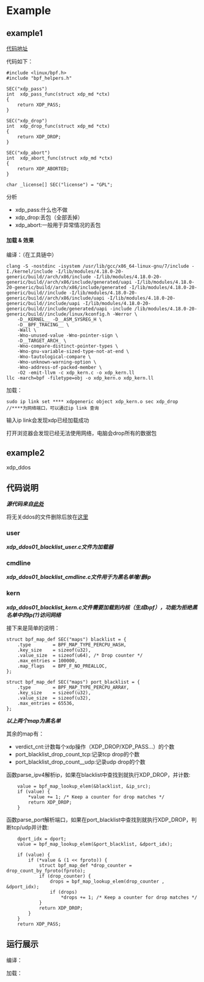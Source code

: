 # Example

## example1
[代码地址](../files/xdp_kern.c)

代码如下：

```
#include <linux/bpf.h>
#include "bpf_helpers.h"

SEC("xdp_pass")
int  xdp_pass_func(struct xdp_md *ctx)
{
	return XDP_PASS;
}

SEC("xdp_drop")
int  xdp_drop_func(struct xdp_md *ctx)
{
	return XDP_DROP;
}

SEC("xdp_abort")
int  xdp_abort_func(struct xdp_md *ctx)
{
	return XDP_ABORTED;
}

char _license[] SEC("license") = "GPL";
```
分析

* xdp_pass:什么也不做
* xdp_drop:丢包（全部丢掉）
* xdp_abort:一般用于异常情况的丢包

#### 加载 & 效果
编译：（在工具链中）
```
clang -S -nostdinc -isystem /usr/lib/gcc/x86_64-linux-gnu/7/include -I./kernel/include -I/lib/modules/4.18.0-20-generic/build//arch/x86/include -I/lib/modules/4.18.0-20-generic/build//arch/x86/include/generated/uapi -I/lib/modules/4.18.0-20-generic/build//arch/x86/include/generated -I/lib/modules/4.18.0-20-generic/build//include -I/lib/modules/4.18.0-20-generic/build//arch/x86/include/uapi -I/lib/modules/4.18.0-20-generic/build//include/uapi -I/lib/modules/4.18.0-20-generic/build//include/generated/uapi -include /lib/modules/4.18.0-20-generic/build//include/linux/kconfig.h -Werror \
    -D__KERNEL__ -D__ASM_SYSREG_H \
    -D__BPF_TRACING__ \
    -Wall \
    -Wno-unused-value -Wno-pointer-sign \
    -D__TARGET_ARCH_ \
    -Wno-compare-distinct-pointer-types \
    -Wno-gnu-variable-sized-type-not-at-end \
    -Wno-tautological-compare \
    -Wno-unknown-warning-option \
    -Wno-address-of-packed-member \
    -O2 -emit-llvm -c xdp_kern.c -o xdp_kern.ll
llc -march=bpf -filetype=obj -o xdp_kern.o xdp_kern.ll
```

加载：
```
sudo ip link set **** xdpgeneric object xdp_kern.o sec xdp_drop
//****为网络端口，可以通过ip link 查询
```
输入ip link会发现xdp已经加载成功

打开浏览器会发现已经无法使用网络，电脑会drop所有的数据包

## example2

xdp_ddos

## 代码说明
***源代码来自[此处](https://github.com/netoptimizer/prototype-kernel/tree/master/kernel/samples/bpf)***

将无关ddos的文件删除后放在[这里](../files)

### user
***xdp_ddos01_blacklist_user.c文件为加载器***

### cmdline
***xdp_ddos01_blacklist_cmdline.c文件用于为黑名单增/删ip***

### kern

***xdp_ddos01_blacklist_kern.c文件需要加载到内核（生成bpf），功能为拒绝黑名单中的ip(?)访问网络***

接下来是简单的说明：

```
struct bpf_map_def SEC("maps") blacklist = {
	.type        = BPF_MAP_TYPE_PERCPU_HASH,
	.key_size    = sizeof(u32),
	.value_size  = sizeof(u64), /* Drop counter */
	.max_entries = 100000,
	.map_flags   = BPF_F_NO_PREALLOC,
};

struct bpf_map_def SEC("maps") port_blacklist = {
	.type        = BPF_MAP_TYPE_PERCPU_ARRAY,
	.key_size    = sizeof(u32),
	.value_size  = sizeof(u32),
	.max_entries = 65536,
};

```
***以上两个map为黑名单***

其余的map有：

* verdict_cnt:计数每个xdp操作（XDP_DROP/XDP_PASS...）的个数
* port_blacklist_drop_count_tcp:记录tcp drop的个数
* port_blacklist_drop_count__udp:记录udp drop的个数

函数parse_ipv4解析ip，如果在blacklist中查找到就执行XDP_DROP，并计数:
```
	value = bpf_map_lookup_elem(&blacklist, &ip_src);
	if (value) {
		*value += 1; /* Keep a counter for drop matches */
		return XDP_DROP;
	}

```

函数parse_port解析端口，如果在port_blacklist中查找到就执行XDP_DROP，判断tcp/udp并计数:
```
	dport_idx = dport;
	value = bpf_map_lookup_elem(&port_blacklist, &dport_idx);

	if (value) {
		if (*value & (1 << fproto)) {
			struct bpf_map_def *drop_counter = drop_count_by_fproto(fproto);
			if (drop_counter) {
				drops = bpf_map_lookup_elem(drop_counter , &dport_idx);
				if (drops)
					*drops += 1; /* Keep a counter for drop matches */
			}
			return XDP_DROP;
		}
	}
	return XDP_PASS;

```

## 运行展示
编译：

加载：


